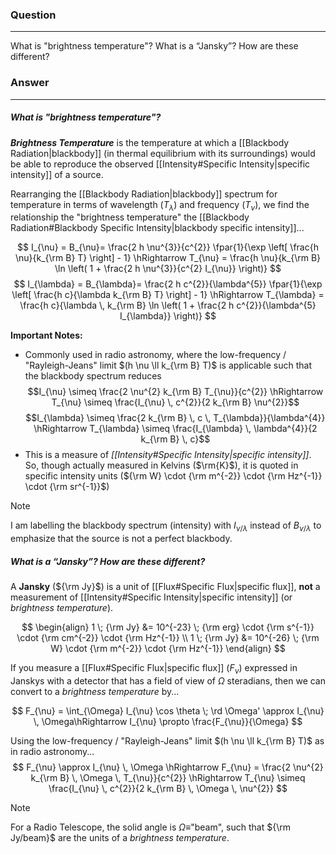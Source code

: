 ### Question
---
What is "brightness temperature"? What is a “Jansky”? How are these different?

### Answer
---
##### What is "brightness temperature"?

***Brightness Temperature*** is the temperature at which a [[Blackbody Radiation|blackbody]] (in thermal equilibrium with its surroundings) would be able to reproduce the observed [[Intensity#Specific Intensity|specific intensity]] of a source.

Rearranging the [[Blackbody Radiation|blackbody]] spectrum for temperature in terms of wavelength $(T_{\lambda})$ and frequency $(T_{\nu})$, we find the relationship the "brightness temperature" the [[Blackbody Radiation#Blackbody Specific Intensity|blackbody specific intensity]]...

$$
I_{\nu} = B_{\nu}=  \frac{2 h \nu^{3}}{c^{2}} \fpar{1}{\exp \left[ \frac{h \nu}{k_{\rm B} T} \right] - 1}
\hRightarrow 
T_{\nu} = \frac{h \nu}{k_{\rm B} \ln \left( 1 + \frac{2 h \nu^{3}}{c^{2} I_{\nu}} \right)}
$$
$$
I_{\lambda} = B_{\lambda}=  \frac{2 h c^{2}}{\lambda^{5}} \fpar{1}{\exp \left[ \frac{h c}{\lambda k_{\rm B} T} \right] - 1}
\hRightarrow 
T_{\lambda} = \frac{h c}{\lambda \, k_{\rm B} \ln \left( 1 + \frac{2 h c^{2}}{\lambda^{5} I_{\lambda}} \right)}
$$

**Important Notes:**
- Commonly used in radio astronomy, where the low-frequency / "Rayleigh-Jeans" limit $(h \nu \ll k_{\rm B} T)$ is applicable such that the blackbody spectrum reduces$$I_{\nu} \simeq \frac{2 \nu^{2} k_{\rm B} T_{\nu}}{c^{2}} \hRightarrow T_{\nu} \simeq \frac{I_{\nu} \, c^{2}}{2 k_{\rm B} \nu^{2}}$$ $$I_{\lambda} \simeq \frac{2 k_{\rm B} \, c \, T_{\lambda}}{\lambda^{4}} \hRightarrow T_{\lambda} \simeq \frac{I_{\lambda} \, \lambda^{4}}{2 k_{\rm B} \, c}$$
- This is a measure of *[[Intensity#Specific Intensity|specific intensity]]*. So, though actually measured in Kelvins ($\rm{K}$), it is quoted in specific intensity units (${\rm W} \cdot {\rm m^{-2}} \cdot {\rm Hz^{-1}} \cdot {\rm sr^{-1}}$)

> [!note]
> I am labelling the blackbody spectrum (intensity) with $I_{\nu/\lambda}$ instead of $B_{\nu/\lambda}$ to emphasize that the source is not a perfect blackbody. 

##### What is a “Jansky”? How are these different?

A **Jansky** (${\rm Jy}$) is a unit of [[Flux#Specific Flux|specific flux]], **not** a measurement of [[Intensity#Specific Intensity|specific intensity]] (or *brightness temperature*). 

$$
\begin{align}
	1 \; {\rm Jy} &= 10^{-23} \; {\rm erg} \cdot {\rm s^{-1}} \cdot {\rm cm^{-2}} \cdot {\rm Hz^{-1}} \\
	1 \; {\rm Jy} &= 10^{-26} \; {\rm W} \cdot {\rm m^{-2}} \cdot {\rm Hz^{-1}}
\end{align}
$$

If you measure a [[Flux#Specific Flux|specific flux]] $(F_{\nu})$ expressed in Janskys with a detector that has a field of view of $\Omega$ steradians, then we can convert to a *brightness temperature* by...

$$
F_{\nu} = \int_{\Omega} I_{\nu} \cos \theta \; \rd \Omega' \approx I_{\nu} \, \Omega\hRightarrow I_{\nu} \propto \frac{F_{\nu}}{\Omega}
$$

Using the low-frequency / "Rayleigh-Jeans" limit $(h \nu \ll k_{\rm B} T)$ as in radio astronomy...
$$
F_{\nu} \approx I_{\nu} \, \Omega \hRightarrow F_{\nu} = \frac{2 \nu^{2} k_{\rm B} \, \Omega \,  T_{\nu}}{c^{2}} \hRightarrow T_{\nu} \simeq \frac{I_{\nu} \, c^{2}}{2 k_{\rm B} \, \Omega \, \nu^{2}}
$$
> [!note] 
> For a Radio Telescope, the solid angle is $\Omega \equiv$"beam", such that ${\rm Jy/beam}$ are the units of a *brightness temperature*.
